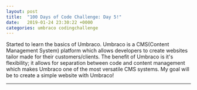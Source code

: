```yaml
---
layout: post
title:  "100 Days of Code Challenge: Day 5!"
date:   2019-01-24 23:30:22 +0000
categories: umbraco codingchallenge
---
```

<p>
Started to learn the basics of Umbraco. Umbraco is a CMS(Content Management System) platform which allows developers to create websites tailor made for their customers/clients. The benefit of Umbraco is it's flexibility; it allows for separation between code and content management which makes Umbraco one of the most versatile CMS systems. My goal will be to create a simple website with Umbraco!


</p>
<hr>


  
